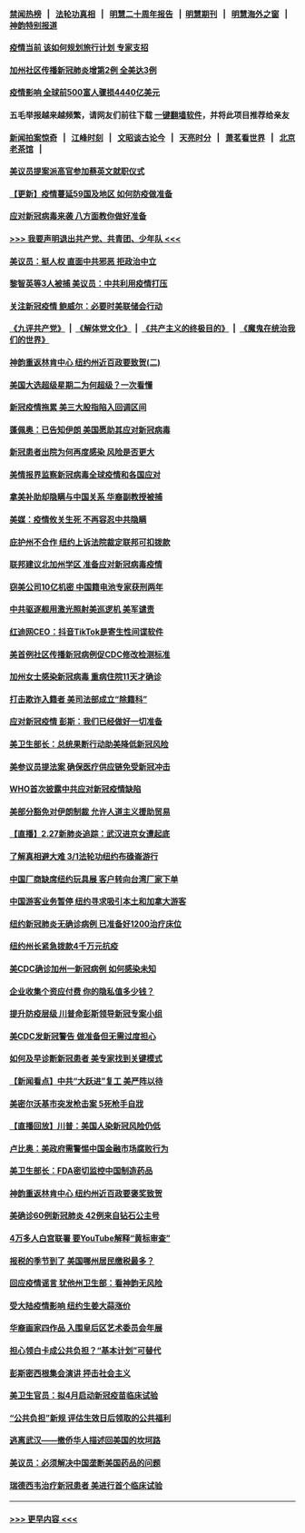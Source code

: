 #### [禁闻热榜](热点新闻.md?=0)  &nbsp;&nbsp;|&nbsp;&nbsp; [法轮功真相](https://github.com/gfw-breaker/truth/blob/master/README.md?=0) &nbsp;&nbsp;|&nbsp;&nbsp; [明慧二十周年报告](https://github.com/gfw-breaker/mh-reports/blob/master/README.md?=0) &nbsp;&nbsp;|&nbsp;&nbsp;[明慧期刊](https://github.com/gfw-breaker/mh-qikan) &nbsp;&nbsp;|&nbsp;&nbsp; [明慧海外之窗](https://github.com/gfw-breaker/mh-news/blob/master/README.md?=0) &nbsp;&nbsp;|&nbsp;&nbsp; [神韵特别报道](https://github.com/gfw-breaker/mh-news/blob/master/shenyun.md?=0)
#### [疫情当前 该如何规划旅行计划 专家支招](../pages/nsc412/n11903865.md?t=02291632) 
#### [加州社区传播新冠肺炎增第2例 全美达3例](../pages/nsc412/n11904070.md?t=02291632) 
#### [疫情影响 全球前500富人骤损4440亿美元](../pages/nsc412/n11904283.md?t=02291632) 
#### 五毛举报越来越频繁，请网友们前往下载 [一键翻墙软件](https://github.com/gfw-breaker/ssr-accounts)，并将此项目推荐给亲友
#### [新闻拍案惊奇](https://github.com/gfw-breaker/banned-news/blob/master/pages/link4.md) &nbsp;&nbsp;|&nbsp;&nbsp; [江峰时刻](https://github.com/gfw-breaker/banned-news/blob/master/pages/link4.md) &nbsp;&nbsp;|&nbsp;&nbsp; [文昭谈古论今](https://github.com/gfw-breaker/banned-news/blob/master/pages/link4.md) &nbsp;&nbsp;|&nbsp;&nbsp; [天亮时分](https://github.com/gfw-breaker/banned-news/blob/master/pages/link4.md) &nbsp;&nbsp;|&nbsp;&nbsp; [萧茗看世界](https://github.com/gfw-breaker/banned-news/blob/master/pages/link4.md) &nbsp;&nbsp;|&nbsp;&nbsp; [北京老茶馆](https://github.com/gfw-breaker/banned-news/blob/master/pages/link4.md) &nbsp;&nbsp;|&nbsp;&nbsp; 
#### [美议员提案派高官参加蔡英文就职仪式](../pages/nsc412/n11904166.md?t=02291632) 
#### [【更新】疫情蔓延59国及地区 如何防疫做准备](../pages/nsc412/n11890652.md?t=02291632) 
#### [应对新冠病毒来袭 八方面教你做好准备](../pages/nsc412/n11903736.md?t=02291632) 
#### [>>> 我要声明退出共产党、共青团、少年队 <<<](https://github.com/begood0513/goodnews/blob/master/quit/letter.md) 
#### [美议员：挺人权 直面中共邪恶 拒政治中立](../pages/nsc412/n11903790.md?t=02291632) 
#### [黎智英等3人被捕 美议员：中共利用疫情打压](../pages/nsc412/n11903768.md?t=02291632) 
#### [关注新冠疫情 鲍威尔：必要时美联储会行动](../pages/nsc412/n11903672.md?t=02291632) 
#### [《九评共产党》](https://github.com/begood0513/9ping.md/blob/master/README.md) &nbsp;|&nbsp; [《解体党文化》](../../../../jtdwh.md/blob/master/README.md)  &nbsp;|&nbsp; [《共产主义的终极目的》](../../../../gczydzjmd.md/blob/master/README.md) &nbsp;|&nbsp; [《魔鬼在统治我们的世界》](../../../../mgztzwmdsj.md/blob/master/README.md) 
#### [神韵重返林肯中心 纽约州近百政要致贺(二)](../pages/nsc412/n11897500.md?t=02291632) 
#### [美国大选超级星期二为何超级？一次看懂](../pages/nsc412/n11903490.md?t=02291632) 
#### [新冠疫情拖累 美三大股指陷入回调区间](../pages/nsc412/n11903211.md?t=02291632) 
#### [蓬佩奥：已告知伊朗 美国愿助其应对新冠病毒](../pages/nsc412/n11903212.md?t=02291632) 
#### [新冠患者出院为何再度感染 风险是否更大](../pages/nsc412/n11903262.md?t=02291632) 
#### [美情报界监察新冠病毒全球疫情和各国应对](../pages/nsc412/n11903098.md?t=02291632) 
#### [拿美补助却隐瞒与中国关系 华裔副教授被捕](../pages/nsc412/n11901687.md?t=02291632) 
#### [美媒：疫情攸关生死 不再容忍中共隐瞒](../pages/nsc412/n11901694.md?t=02291632) 
#### [庇护州不合作  纽约上诉法院裁定联邦可扣拨款](../pages/nsc412/n11902238.md?t=02291632) 
#### [联邦建议北加州学区 准备应对新冠病毒疫情](../pages/nsc412/n11902448.md?t=02291632) 
#### [窃美公司10亿机密 中国籍电池专家获刑两年](../pages/nsc412/n11901996.md?t=02291632) 
#### [中共驱逐舰用激光照射美巡逻机 美军谴责](../pages/nsc412/n11901964.md?t=02291632) 
#### [红迪网CEO：抖音TikTok是寄生性间谍软件](../pages/nsc412/n11901675.md?t=02291632) 
#### [美首例社区传播新冠病例促CDC修改检测标准](../pages/nsc412/n11901490.md?t=02291632) 
#### [加州女士感染新冠病毒 重病住院11天才确诊](../pages/nsc412/n11901246.md?t=02291632) 
#### [打击欺诈入籍者 美司法部成立“除籍科”](../pages/nsc412/n11901364.md?t=02291632) 
#### [应对新冠疫情 彭斯：我们已经做好一切准备](../pages/nsc412/n11901268.md?t=02291632) 
#### [美卫生部长：总统果断行动助美降低新冠风险](../pages/nsc412/n11900906.md?t=02291632) 
#### [美参议员提法案 确保医疗供应链免受新冠冲击](../pages/nsc412/n11901144.md?t=02291632) 
#### [WHO首次披露中共应对新冠疫情缺陷](../pages/nsc412/n11900978.md?t=02291632) 
#### [美部分豁免对伊朗制裁 允许人道主义援助贸易](../pages/nsc412/n11900859.md?t=02291632) 
#### [【直播】2.27新肺炎追踪：武汉进京女遭起底](../pages/nsc412/n11900415.md?t=02291632) 
#### [了解真相避大难  3/1法轮功纽约布碌崙游行](../pages/nsc412/n11899501.md?t=02291632) 
#### [中国厂商缺席纽约玩具展  客户转向台湾厂家下单](../pages/nsc412/n11899505.md?t=02291632) 
#### [中国游客业务暂停  纽约寻求吸引本土和加拿大游客](../pages/nsc412/n11899492.md?t=02291632) 
#### [纽约新冠肺炎无确诊病例  已准备好1200治疗床位](../pages/nsc412/n11899474.md?t=02291632) 
#### [纽约州长紧急拨款4千万元抗疫](../pages/nsc412/n11899477.md?t=02291632) 
#### [美CDC确诊加州一新冠病例 如何感染未知](../pages/nsc412/n11899165.md?t=02291632) 
#### [企业收集个资应付费 你的隐私值多少钱？](../pages/nsc412/n11898097.md?t=02291632) 
#### [提升防疫层级 川普命彭斯领导新冠专案小组](../pages/nsc412/n11898934.md?t=02291632) 
#### [美CDC发新冠警告 做准备但无需过度担心](../pages/nsc412/n11898923.md?t=02291632) 
#### [如何及早诊断新冠患者 美专家找到关键模式](../pages/nsc412/n11898626.md?t=02291632) 
#### [【新闻看点】中共“大跃进”复工 美严阵以待](../pages/nsc412/n11898221.md?t=02291632) 
#### [美密尔沃基市突发枪击案 5死枪手自戕](../pages/nsc412/n11898687.md?t=02291632) 
#### [【直播回放】川普：美国人染新冠风险仍低](../pages/nsc412/n11898088.md?t=02291632) 
#### [卢比奥：美政府需警惕中国金融市场腐败行为](../pages/nsc412/n11898327.md?t=02291632) 
#### [美卫生部长：FDA密切监控中国制造药品](../pages/nsc412/n11898231.md?t=02291632) 
#### [神韵重返林肯中心 纽约州近百政要褒奖致贺](../pages/nsc412/n11893366.md?t=02291632) 
#### [美确诊60例新冠肺炎 42例来自钻石公主号](../pages/nsc412/n11898098.md?t=02291632) 
#### [4万多人白宫联署 要YouTube解释“黄标审查”](../pages/nsc412/n11897803.md?t=02291632) 
#### [报税的季节到了 美国哪州居民缴税最多？](../pages/nsc412/n11897626.md?t=02291632) 
#### [回应疫情谣言 犹他州卫生部：看神韵无风险](../pages/nsc412/n11896078.md?t=02291632) 
#### [受大陆疫情影响  纽约生姜大蒜涨价](../pages/nsc412/n11896485.md?t=02291632) 
#### [华裔画家四作品  入围皇后区艺术委员会年展](../pages/nsc412/n11896497.md?t=02291632) 
#### [担心领白卡成公共负担？“基本计划”可替代](../pages/nsc412/n11896478.md?t=02291632) 
#### [彭斯密西根集会演讲 抨击社会主义](../pages/nsc412/n11896543.md?t=02291632) 
#### [美卫生官员：拟4月启动新冠疫苗临床试验](../pages/nsc412/n11896357.md?t=02291632) 
#### [“公共负担”新规  评估生效日后领取的公共福利](../pages/nsc412/n11893847.md?t=02291632) 
#### [逃离武汉——撤侨华人描述回美国的坎坷路](../pages/nsc412/n11895897.md?t=02291632) 
#### [美议员：必须解决中国垄断美国药品的问题](../pages/nsc412/n11895991.md?t=02291632) 
#### [瑞德西韦治疗新冠患者 美进行首个临床试验](../pages/nsc412/n11895845.md?t=02291632) 

----
#### [ >>> 更早内容 <<< ](../indexes/nsc412-earlier.md)
